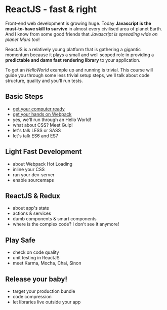 # ReactJS - fast & right

Front-end web development is growing huge. Today **Javascript is the must-to-have skill to survive** in almost every civilised area of planet Earth. And I know from some good friends that _Javascript is spreading wide on planet Mars too_!

ReactJS is a relatively young platform that is gathering a gigantic momentum because it plays a small and well scoped role in providing a **predictable and damn fast rendering library** to your application.

To get an _HelloWorld_ example up and running is trivial. This course will guide you through some less trivial setup steps, we'll talk about code structure, quality and you'll run tests.

## Basic Steps

- [get your computer ready](basic-steps/setup.md)
- [get your hands on Webpack](basic-steps/webpack.md)
- yes, we'll run through an Hello World!
- what about CSS? Meet Gulp!
- let's talk LESS or SASS
- let's talk ES6 and ES7

## Light Fast Development

- about Webpack Hot Loading
- inline your CSS
- run your dev-server
- enable sourcemaps

## ReactJS & Redux

- about app's state
- actions & services
- dumb components & smart components
- where is the complex code? I don't see it anymore!

## Play Safe

- check on code quality
- unit testing in ReactJS
- meet Karma, Mocha, Chai, Sinon

## Release your baby!

- target your production bundle
- code compression
- let libraries live outside your app